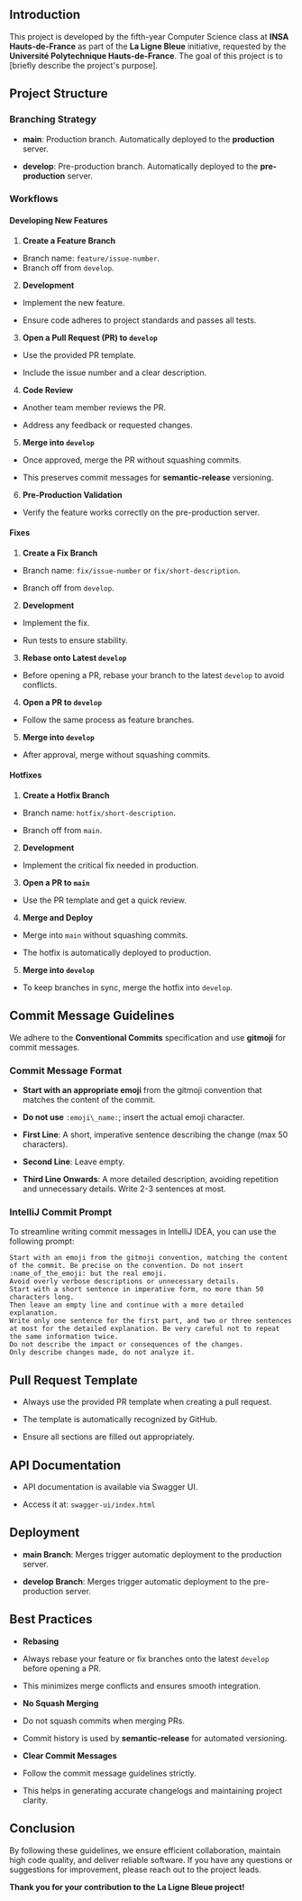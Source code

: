 Introduction
------------

This project is developed by the fifth-year Computer Science class at **INSA Hauts-de-France** as part of the **La Ligne
Bleue** initiative, requested by the **Université Polytechnique Hauts-de-France**. The goal of this project is to
\[briefly describe the project's purpose\].

Project Structure
-----------------

### Branching Strategy

* **main**: Production branch. Automatically deployed to the **production** server.

* **develop**: Pre-production branch. Automatically deployed to the **pre-production** server.

### Workflows

#### Developing New Features

1. **Create a Feature Branch**

* Branch name: `feature/issue-number`.
* Branch off from `develop`.

2. **Development**

* Implement the new feature.

* Ensure code adheres to project standards and passes all tests.

3. **Open a Pull Request (PR) to `develop`**

* Use the provided PR template.

* Include the issue number and a clear description.

4. **Code Review**

* Another team member reviews the PR.

* Address any feedback or requested changes.

5. **Merge into `develop`**

* Once approved, merge the PR without squashing commits.

* This preserves commit messages for **semantic-release** versioning.

6. **Pre-Production Validation**

* Verify the feature works correctly on the pre-production server.

#### Fixes

1. **Create a Fix Branch**

* Branch name: `fix/issue-number` or `fix/short-description`.

* Branch off from `develop`.

2. **Development**

* Implement the fix.

* Run tests to ensure stability.

3. **Rebase onto Latest `develop`**

* Before opening a PR, rebase your branch to the latest `develop` to avoid conflicts.

4. **Open a PR to `develop`**

* Follow the same process as feature branches.

5. **Merge into `develop`**

* After approval, merge without squashing commits.

#### Hotfixes

1. **Create a Hotfix Branch**

* Branch name: `hotfix/short-description`.

* Branch off from `main`.

2. **Development**

* Implement the critical fix needed in production.

3. **Open a PR to `main`**

* Use the PR template and get a quick review.

4. **Merge and Deploy**

* Merge into `main` without squashing commits.

* The hotfix is automatically deployed to production.

5. **Merge into `develop`**

* To keep branches in sync, merge the hotfix into `develop`.

Commit Message Guidelines
-------------------------

We adhere to the **Conventional Commits** specification and use **gitmoji** for commit messages.

### Commit Message Format

* **Start with an appropriate emoji** from the gitmoji convention that matches the content of the commit.

* **Do not use** `:emoji\_name:`; insert the actual emoji character.

* **First Line**: A short, imperative sentence describing the change (max 50 characters).

* **Second Line**: Leave empty.

* **Third Line Onwards**: A more detailed description, avoiding repetition and unnecessary details. Write 2-3 sentences
  at most.

### IntelliJ Commit Prompt

To streamline writing commit messages in IntelliJ IDEA, you can use the following prompt:

```
Start with an emoji from the gitmoji convention, matching the content of the commit. Be precise on the convention. Do not insert :name_of_the_emoji: but the real emoji.  
Avoid overly verbose descriptions or unnecessary details.  
Start with a short sentence in imperative form, no more than 50 characters long.  
Then leave an empty line and continue with a more detailed explanation.  
Write only one sentence for the first part, and two or three sentences at most for the detailed explanation. Be very careful not to repeat the same information twice.  
Do not describe the impact or consequences of the changes.  
Only describe changes made, do not analyze it. 
```

Pull Request Template
---------------------

* Always use the provided PR template when creating a pull request.

* The template is automatically recognized by GitHub.

* Ensure all sections are filled out appropriately.

API Documentation
-----------------

* API documentation is available via Swagger UI.

* Access it at: `swagger-ui/index.html`

Deployment
----------

* **main Branch**: Merges trigger automatic deployment to the production server.

* **develop Branch**: Merges trigger automatic deployment to the pre-production server.

Best Practices
--------------

* **Rebasing**

* Always rebase your feature or fix branches onto the latest `develop` before opening a PR.

* This minimizes merge conflicts and ensures smooth integration.

* **No Squash Merging**

* Do not squash commits when merging PRs.

* Commit history is used by **semantic-release** for automated versioning.

* **Clear Commit Messages**

* Follow the commit message guidelines strictly.

* This helps in generating accurate changelogs and maintaining project clarity.

Conclusion
----------

By following these guidelines, we ensure efficient collaboration, maintain high code quality, and deliver reliable
software. If you have any questions or suggestions for improvement, please reach out to the project leads.

**Thank you for your contribution to the La Ligne Bleue project!**